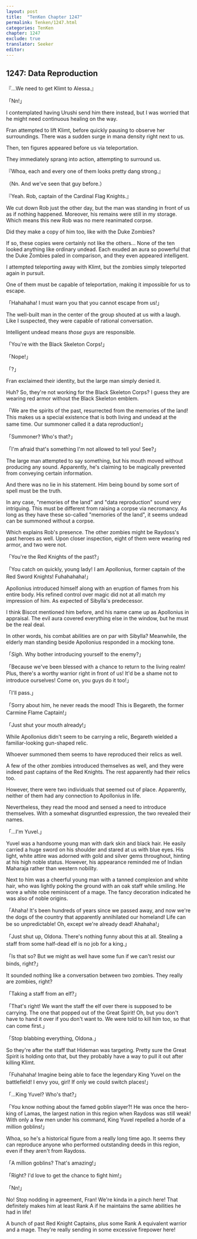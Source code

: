 ```yaml
---
layout: post
title:  "TenKen Chapter 1247"
permalink: Tenken/1247.html
categories: TenKen
chapter: 1247
exclude: true
translator: Seeker
editor: 
---
```

<h2>1247: Data Reproduction</h2>

『...We need to get Klimt to Alessa.』

「Nn!」

I contemplated having Urushi send him there instead, but I was worried that he might need continuous healing on the way.

Fran attempted to lift Klimt, before quickly pausing to observe her surroundings. There was a sudden surge in mana density right next to us.

Then, ten figures appeared before us via teleportation.

They immediately sprang into action, attempting to surround us.

『Whoa, each and every one of them looks pretty dang strong.』

（Nn. And we've seen that guy before.）

『Yeah. Rob, captain of the Cardinal Flag Knights.』

We cut down Rob just the other day, but the man was standing in front of us as if nothing happened. Moreover, his remains were still in my storage. Which means this new Rob was no mere reanimated corpse.

Did they make a copy of him too, like with the Duke Zombies?

If so, these copies were certainly not like the others... None of the ten looked anything like ordinary undead. Each exuded an aura so powerful that the Duke Zombies paled in comparison, and they even appeared intelligent.

I attempted teleporting away with Klimt, but the zombies simply teleported again in pursuit.

One of them must be capable of teleportation, making it impossible for us to escape.

「Hahahaha! I must warn you that you cannot escape from us!」

The well-built man in the center of the group shouted at us with a laugh. Like I suspected, they were capable of rational conversation.

Intelligent undead means *those guys* are responsible.

「You're with the Black Skeleton Corps!」

「Nope!」

「?」

Fran exclaimed their identity, but the large man simply denied it.

Huh? So, they're not working for the Black Skeleton Corps? I guess they are wearing red armor without the Black Skeleton emblem.

「We are the spirits of the past, resurrected from the memories of the land! This makes us a special existence that is both living and undead at the same time. Our summoner called it a data reproduction!」

「Summoner? Who's that?」

「I'm afraid that's something I'm not allowed to tell you! See?」

The large man attempted to say something, but his mouth moved without producing any sound. Apparently, he's claiming to be magically prevented from conveying certain information.

And there was no lie in his statement. Him being bound by some sort of spell must be the truth.

In any case, "memories of the land" and "data reproduction" sound very intriguing. This must be different from raising a corpse via necromancy. As long as they have these so-called "memories of the land", it seems undead can be summoned without a corpse.

Which explains Rob's presence. The other zombies might be Raydoss's past heroes as well. Upon closer inspection, eight of them were wearing red armor, and two were not.

「You're the Red Knights of the past?」

「You catch on quickly, young lady! I am Apollonius, former captain of the Red Sword Knights! Fuhahahaha!」

Apollonius introduced himself along with an eruption of flames from his entire body. His refined control over magic did not at all match my impression of him. As expected of Sibylla's predecessor.

I think Biscot mentioned him before, and his name came up as Apollonius in appraisal. The evil aura covered everything else in the window, but he must be the real deal.

In other words, his combat abilities are on par with Sibylla? Meanwhile, the elderly man standing beside Apollonius responded in a mocking tone.

「*Sigh*. Why bother introducing yourself to the enemy?」

「Because we've been blessed with a chance to return to the living realm! Plus, there's a worthy warrior right in front of us! It'd be a shame not to introduce ourselves! Come on, you guys do it too!」

「I'll pass.」

「Sorry about him, he never reads the mood! This is Begareth, the former Carmine Flame Captain!」

「Just shut your mouth already!」

While Apollonius didn't seem to be carrying a relic, Begareth wielded a familiar-looking gun-shaped relic.

Whoever summoned them seems to have reproduced their relics as well.

A few of the other zombies introduced themselves as well, and they were indeed past captains of the Red Knights. The rest apparently had their relics too.

However, there were two individuals that seemed out of place. Apparently, neither of them had any connection to Apollonius in life.

Nevertheless, they read the mood and sensed a need to introduce themselves. With a somewhat disgruntled expression, the two revealed their names.

「...I'm Yuvel.」

Yuvel was a handsome young man with dark skin and black hair. He easily carried a huge sword on his shoulder and stared at us with blue eyes. His light, white attire was adorned with gold and silver gems throughout, hinting at his high noble status. However, his appearance reminded me of Indian Maharaja rather than western nobility.

Next to him was a cheerful young man with a tanned complexion and white hair, who was lightly poking the ground with an oak staff while smiling. He wore a white robe reminiscent of a mage. The fancy decoration indicated he was also of noble origins.

「Ahaha! It's been hundreds of years since we passed away, and now we're the dogs of the country that apparently annihilated our homeland! Life can be so unpredictable! Oh, except we're already dead! Ahahaha!」

「Just shut up, Oldona. There's nothing funny about this at all. Stealing a staff from some half-dead elf is no job for a king.」

「Is that so? But we might as well have some fun if we can't resist our binds, right?」

It sounded nothing like a conversation between two zombies. They really are zombies, right?

「Taking a staff from an elf?」

「That's right! We want the staff the elf over there is supposed to be carrying. The one that popped out of the Great Spirit! Oh, but you don't have to hand it over if you don't want to. We were told to kill him too, so that can come first.」

「Stop blabbing everything, Oldona.」

So they're after the staff that Hideman was targeting. Pretty sure the Great Spirit is holding onto that, but they probably have a way to pull it out after killing Klimt.

「Fuhahaha! Imagine being able to face the legendary King Yuvel on the battlefield! I envy you, girl! If only we could switch places!」

「...King Yuvel? Who's that?」

「You know nothing about the famed goblin slayer?! He was once the hero-king of Lamas, the largest nation in this region when Raydoss was still weak! With only a few men under his command, King Yuvel repelled a horde of a million goblins!」

Whoa, so he's a historical figure from a really long time ago. It seems they can reproduce anyone who performed outstanding deeds in this region, even if they aren't from Raydoss.

「A million goblins? That's amazing!」

「Right? I'd love to get the chance to fight him!」

「Nn!」

No! Stop nodding in agreement, Fran! We're kinda in a pinch here! That definitely makes him at least Rank A if he maintains the same abilities he had in life!

A bunch of past Red Knight Captains, plus some Rank A equivalent warrior and a mage. They're really sending in some excessive firepower here!



